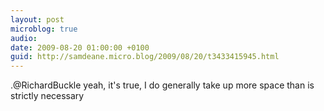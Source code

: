 ```yaml
---
layout: post
microblog: true
audio: 
date: 2009-08-20 01:00:00 +0100
guid: http://samdeane.micro.blog/2009/08/20/t3433415945.html
---
```

.@RichardBuckle yeah, it's true, I do generally take up more space than is strictly necessary
